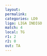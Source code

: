 ```yaml
---
layout: 
permalink: 
categories: LD9
liga: LIGA INDIGO
match: 4
local: TG
r1: 2
r2: 0
out: TA
---
```

